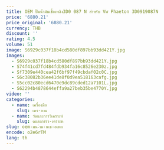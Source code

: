 ```yaml
---
title: OEM ปั๊มน้ำมันเชื้อเพลิง3D0 087 N สำหรับ Vw Phaeton 3D0919087N
price: '6880.21'
price_original: '6880.21'
currency: THB
discount: ''
rating: 4.5
volume: 51
image: S6929c037f18b4cd580df897bb93dd421Y.jpg
images:
  - S6929c037f18b4cd580df897bb93dd421Y.jpg
  - S74f41cd7fd484fdb934fa16c8526e230z.jpg
  - Sf7309e440cea42f6bf97f49cbdaf02c0C.jpg
  - S6c38082b36ee41de8f0d9ea518163cafg.jpg
  - S5cc02c80ecd6470e9dc89cded12a7101L.jpg
  - S62294b4878644effa9a27beb35be4770Y.jpg
video: ''
categories:
  - name: เครื่องมือ
    slug: เคร-องม
  - name: วัดและการวิเคราะห์
    slug: ดและการว-เคราะห
slug: oem-มน-ำม-นเช-อเพล
encode: o2e6rTM
lang: th
---
```

  